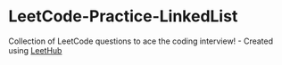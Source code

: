 # LeetCode-Practice-LinkedList
Collection of LeetCode questions to ace the coding interview! - Created using [LeetHub](https://github.com/QasimWani/LeetHub)

